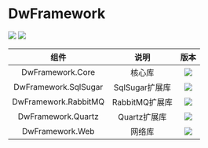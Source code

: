 # DwFramework

[![](https://img.shields.io/badge/%E6%9B%B4%E6%96%B0%E6%97%A5%E5%BF%97-v5.1.2-brightgreen)](https://github.com/BanCodeNet/DwFramework/blob/readme/ReleaseLog_v5.1.x.md)
![](https://github.com/DwGoingJiang/DwFramework/workflows/Ubuntu/badge.svg) 

|         组件         |      说明      |                                                          版本                                                           |
| :------------------: | :------------: | :---------------------------------------------------------------------------------------------------------------------: |
|   DwFramework.Core   |     核心库     |  [![](https://img.shields.io/badge/Nuget-6.0.0.24-brightgreen.svg)](https://www.nuget.org/packages/DwFramework.Core/)   |
| DwFramework.SqlSugar | SqlSugar扩展库 | [![](https://img.shields.io/badge/Nuget-6.0.0.1-brightgreen.svg)](https://www.nuget.org/packages/DwFramework.SqlSugar/) |
| DwFramework.RabbitMQ | RabbitMQ扩展库 | [![](https://img.shields.io/badge/Nuget-6.0.0.2-brightgreen.svg)](https://www.nuget.org/packages/DwFramework.RabbitMQ/) |
|  DwFramework.Quartz  |  Quartz扩展库  |  [![](https://img.shields.io/badge/Nuget-6.0.0.2-brightgreen.svg)](https://www.nuget.org/packages/DwFramework.Quartz/)  |
|   DwFramework.Web    |     网络库     |   [![](https://img.shields.io/badge/Nuget-6.0.0.3-brightgreen.svg)](https://www.nuget.org/packages/DwFramework.Web/)    |